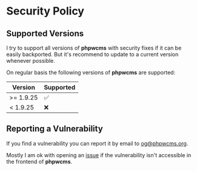# Security Policy

## Supported Versions

I try to support all versions of **phpwcms** with security fixes if it can be easily backported. But it's
recommend to update to a current version whenever possible.

On regular basis the following versions of **phpwcms** are supported:

| Version   | Supported          |
| --------- | ------------------ |
| >= 1.9.25 | :white_check_mark: |
| < 1.9.25  | :x:                |

## Reporting a Vulnerability

If you find a vulnerability you can report it by email to <og@phpwcms.org>.

Mostly I am ok with opening an [issue](https://github.com/slackero/phpwcms/issues)
if the vulnerability isn't accessible in the frontend of **phpwcms**.